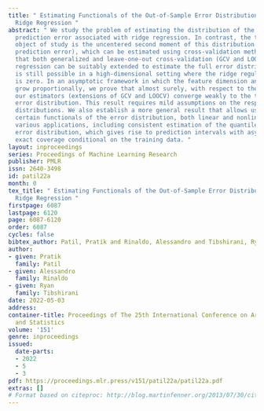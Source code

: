 ```yaml
---
title: " Estimating Functionals of the Out-of-Sample Error Distribution in High-Dimensional
  Ridge Regression "
abstract: " We study the problem of estimating the distribution of the out-of-sample
  prediction error associated with ridge regression. In contrast, the traditional
  object of study is the uncentered second moment of this distribution (the mean squared
  prediction error), which can be estimated using cross-validation methods. We show
  that both generalized and leave-one-out cross-validation (GCV and LOOCV) for ridge
  regression can be suitably extended to estimate the full error distribution. This
  is still possible in a high-dimensional setting where the ridge regularization parameter
  is zero. In an asymptotic framework in which the feature dimension and sample size
  grow proportionally, we prove that almost surely, with respect to the training data,
  our estimators (extensions of GCV and LOOCV) converge weakly to the true out-of-sample
  error distribution. This result requires mild assumptions on the response and feature
  distributions. We also establish a more general result that allows us to estimate
  certain functionals of the error distribution, both linear and nonlinear. This yields
  various applications, including consistent estimation of the quantiles of the out-of-sample
  error distribution, which gives rise to prediction intervals with asymptotically
  exact coverage conditional on the training data. "
layout: inproceedings
series: Proceedings of Machine Learning Research
publisher: PMLR
issn: 2640-3498
id: patil22a
month: 0
tex_title: " Estimating Functionals of the Out-of-Sample Error Distribution in High-Dimensional
  Ridge Regression "
firstpage: 6087
lastpage: 6120
page: 6087-6120
order: 6087
cycles: false
bibtex_author: Patil, Pratik and Rinaldo, Alessandro and Tibshirani, Ryan
author:
- given: Pratik
  family: Patil
- given: Alessandro
  family: Rinaldo
- given: Ryan
  family: Tibshirani
date: 2022-05-03
address:
container-title: Proceedings of The 25th International Conference on Artificial Intelligence
  and Statistics
volume: '151'
genre: inproceedings
issued:
  date-parts:
  - 2022
  - 5
  - 3
pdf: https://proceedings.mlr.press/v151/patil22a/patil22a.pdf
extras: []
# Format based on citeproc: http://blog.martinfenner.org/2013/07/30/citeproc-yaml-for-bibliographies/
---
```

